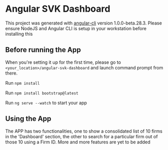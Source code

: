 # Angular SVK Dashboard

This project was generated with [angular-cli](https://github.com/angular/angular-cli) version 1.0.0-beta.28.3.
Please ensure NodeJS and Angular CLI is setup in your workstation before installing this

## Before running the App

When you're setting it up for the first time, please go to `<your_location>/angular-svk-dashboard` and launch
command prompt from there.

Run `npm install`

Run `npm install bootstrap@latest`

Run `ng serve --watch` to start your app

## Using the App

The APP has two functionalities, one to show a consolidated list of 10 firms in the 'Dashboard' section,
the other to search for a particular firm out of those 10 using a Firm ID.
 More and more features are yet to be added